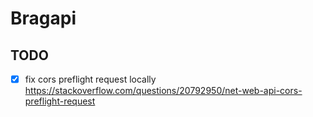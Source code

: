 # Bragapi  

## TODO  

* [x] fix cors preflight request locally https://stackoverflow.com/questions/20792950/net-web-api-cors-preflight-request